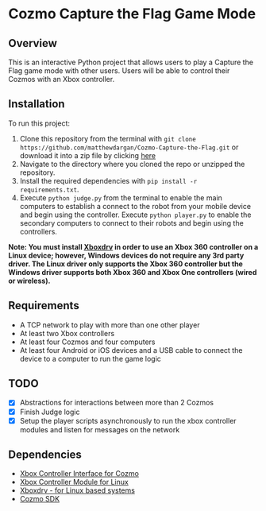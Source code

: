 # Cozmo Capture the Flag Game Mode
## Overview
This is an interactive Python project that allows users to play a Capture the Flag game mode with other users.
Users will be able to control their Cozmos with an Xbox controller.

## Installation
To run this project:

1. Clone this repository from the terminal with `git clone https://github.com/matthewdargan/Cozmo-Capture-the-Flag.git`
or download it into a zip file by clicking
[here](https://github.com/matthewdargan/Cozmo-Capture-the-Flag/archive/master.zip)
2. Navigate to the directory where you cloned the repo or unzipped the repository.
3. Install the required dependencies with `pip install -r requirements.txt`.
4. Execute `python judge.py` from the terminal to enable the main computers to establish a connect
to the robot from your mobile device and begin using the controller. Execute `python player.py`
to enable the secondary computers to connect to their robots and begin using the controllers.

**Note: You must install [Xboxdrv](https://github.com/xboxdrv/xboxdrv) in order to use an Xbox 360 controller
on a Linux device; however, Windows devices do not require any 3rd party driver. The Linux driver only supports
the Xbox 360 controller but the Windows driver supports both Xbox 360 and Xbox One controllers (wired or wireless).**

## Requirements
* A TCP network to play with more than one other player
* At least two Xbox controllers
* At least four Cozmos and four computers
* At least four Android or iOS devices and a USB cable to connect the device to a computer to run the game logic

## TODO
- [x] Abstractions for interactions between more than 2 Cozmos
- [x] Finish Judge logic 
- [x] Setup the player scripts asynchronously to run the xbox controller modules and listen for messages on the network

## Dependencies
* [Xbox Controller Interface for Cozmo](https://github.com/matthewdargan/Cozmo-Xbox-Controller)
* [Xbox Controller Module for Linux](https://github.com/FRC4564/Xbox)
* [Xboxdrv - for Linux based systems](https://github.com/xboxdrv/xboxdrv)
* [Cozmo SDK](http://cozmosdk.anki.com/docs/)
